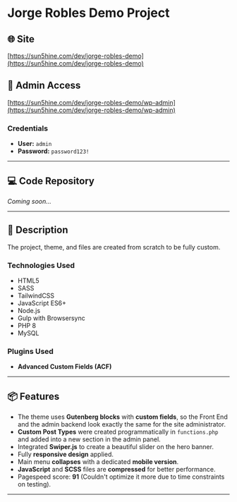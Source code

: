 # Jorge Robles Demo Project

## 🌐 Site
[https://sun5hine.com/dev/jorge-robles-demo](https://sun5hine.com/dev/jorge-robles-demo)

## 🔐 Admin Access
[https://sun5hine.com/dev/jorge-robles-demo/wp-admin](https://sun5hine.com/dev/jorge-robles-demo/wp-admin)

### Credentials
- **User:** `admin`
- **Password:** `password123!`

---

## 💻 Code Repository
_Coming soon..._

---

## 📝 Description

The project, theme, and files are created from scratch to be fully custom.

### Technologies Used
- HTML5  
- SASS  
- TailwindCSS  
- JavaScript ES6+  
- Node.js  
- Gulp with Browsersync  
- PHP 8  
- MySQL

### Plugins Used
- **Advanced Custom Fields (ACF)**

---

## 📦 Features

- The theme uses **Gutenberg blocks** with **custom fields**, so the Front End and the admin backend look exactly the same for the site administrator.
- **Custom Post Types** were created programmatically in `functions.php` and added into a new section in the admin panel.
- Integrated **Swiper.js** to create a beautiful slider on the hero banner.
- Fully **responsive design** applied.
- Main menu **collapses** with a dedicated **mobile version**.
- **JavaScript** and **SCSS** files are **compressed** for better performance.
- Pagespeed score: **91** (Couldn't optimize it more due to time constraints on testing).

---